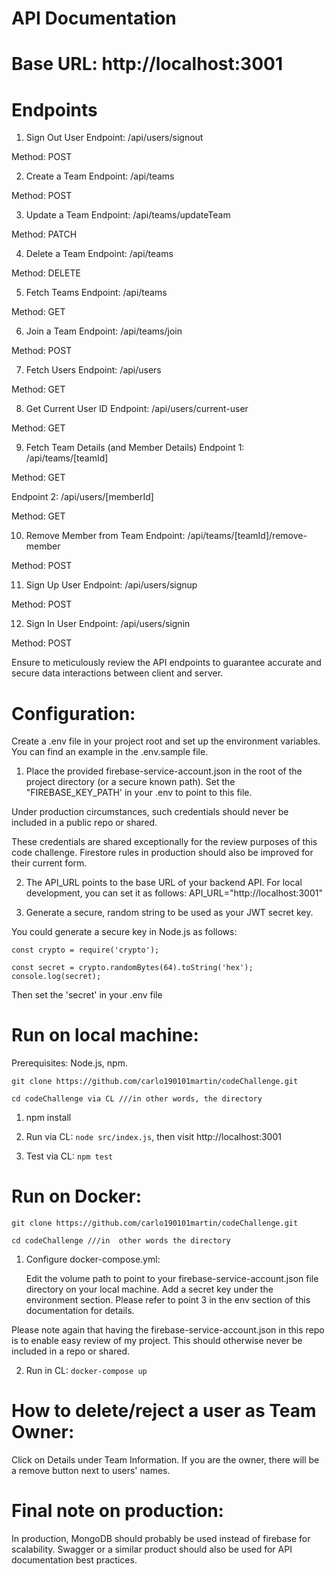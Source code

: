 ﻿# **API Documentation**

# **Base URL: http://localhost:3001**

# **Endpoints**

1) Sign Out User
Endpoint: /api/users/signout

Method: POST

2) Create a Team
Endpoint: /api/teams

Method: POST

3) Update a Team
Endpoint: /api/teams/updateTeam

Method: PATCH

4) Delete a Team
Endpoint: /api/teams

Method: DELETE

5) Fetch Teams
Endpoint: /api/teams

Method: GET

6) Join a Team
Endpoint: /api/teams/join

Method: POST

7) Fetch Users
Endpoint: /api/users

Method: GET

8) Get Current User ID
Endpoint: /api/users/current-user

Method: GET

9) Fetch Team Details (and Member Details)
Endpoint 1: /api/teams/[teamId]

Method: GET

Endpoint 2: /api/users/[memberId]

Method: GET

10) Remove Member from Team
Endpoint: /api/teams/[teamId]/remove-member

Method: POST

11) Sign Up User
Endpoint: /api/users/signup

Method: POST

12) Sign In User
Endpoint: /api/users/signin

Method: POST

Ensure to meticulously review the API endpoints to guarantee accurate and secure data interactions between client and server.

# **Configuration:**

Create a .env file in your project root and set up the environment variables. You can find an example in the .env.sample file.

1) Place the provided firebase-service-account.json in the root of the project directory (or a secure known path). Set the "FIREBASE_KEY_PATH' in your .env to point to this file.

Under production circumstances, such credentials should never be included in a public repo or shared.

These credentials are shared exceptionally for the review purposes of this code challenge. Firestore rules in production should also be improved for their current form.

2) The API_URL points to the base URL of your backend API. For local development, you can set it as follows: API_URL="http://localhost:3001"

3) Generate a secure, random string to be used as your JWT secret key.
  
You could generate a secure key in Node.js as follows:

```
const crypto = require('crypto');

const secret = crypto.randomBytes(64).toString('hex');
console.log(secret);
```

Then set the 'secret' in your .env file
  
# **Run on local machine:**
  
Prerequisites: Node.js, npm.

```
git clone https://github.com/carlo190101martin/codeChallenge.git

cd codeChallenge via CL ///in other words, the directory
```

1) npm install
  
2) Run via CL: ```node src/index.js```, then visit http://localhost:3001

3) Test via CL: ```npm test```


# **Run on Docker:**

```
git clone https://github.com/carlo190101martin/codeChallenge.git

cd codeChallenge ///in  other words the directory
```

1) Configure docker-compose.yml:

    Edit the volume path to point to your firebase-service-account.json file directory on your local machine.
    Add a secret key under the environment section. Please refer to point 3 in the env section of this documentation for details.

Please note again that having the firebase-service-account.json in this repo is to enable easy review of my project. This should otherwise never be included in a repo or shared.

2) Run in CL: ```docker-compose up```


# **How to delete/reject a user as Team Owner:**

Click on Details under Team Information. If you are the owner, there will be a remove button next to users' names.

# **Final note on production:**

In production, MongoDB should probably be used instead of firebase for scalability. Swagger or a similar product should also be used for API documentation best practices.
  
  
  
  





   
   













